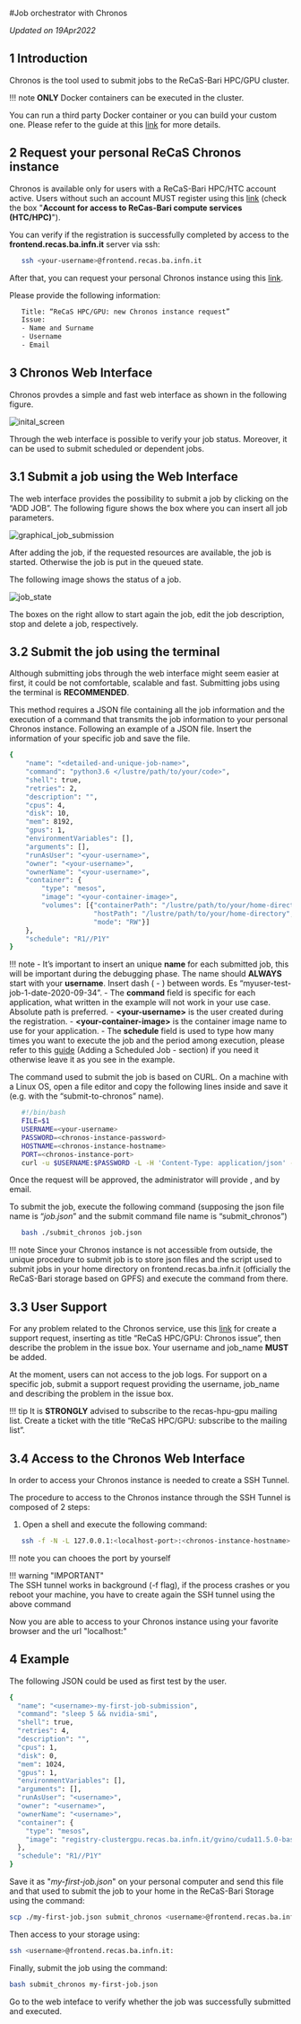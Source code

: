 #Job orchestrator with Chronos

*Updated on 19Apr2022*	

## 1 Introduction
Chronos is the tool used to submit jobs to the ReCaS-Bari HPC/GPU cluster.

!!! note
    **ONLY** Docker containers can be executed in the cluster.


You can run a third party Docker container or you can build your custom one. Please refer to the guide at this [link](https://jvino.github.io/cluster-hpc-gpu-guides/guides/docker_and_dockerfile/) for more details.

## 2 Request your personal ReCaS Chronos instance
Chronos is available only for users with a ReCaS-Bari HPC/HTC account active. Users without such an account MUST register using this [link](https://www.recas-bari.it/index.php/en/recas-bari-servizi-en/richiesta-credenziali-2) (check the box "**Account for access to ReCas-Bari compute services (HTC/HPC)**").

You can verify if the registration is successfully completed by access to the **frontend.recas.ba.infn.it** server via ssh:

```bash
   ssh <your-username>@frontend.recas.ba.infn.it
```

After that, you can request your personal Chronos instance using this [link](https://www.recas-bari.it/index.php/en/recas-bari-servizi-en/support-request).

Please provide the following information:


```bash
   Title: “ReCaS HPC/GPU: new Chronos instance request”
   Issue:
   - Name and Surname
   - Username
   - Email
```

## 3 Chronos Web Interface
Chronos provdes a simple and fast web interface as shown in the following figure.

![inital_screen](images/inital_screen.png)

Through the web interface is possible to verify your job status. Moreover, it can be used to submit scheduled or dependent jobs.


## 3.1 Submit a job using the Web Interface
The web interface provides the possibility to submit a job by clicking on the “ADD JOB”. The following figure shows the box where you can insert all job parameters.

![graphical_job_submission](images/graphical_job_submission.png)



After adding the job, if the requested resources are available, the job is started. Otherwise the job is put in the queued state.

The following image shows the status of a job.

![job_state](images/job_state.png)

The boxes on the right allow to start again the job, edit the job description, stop and delete a job, respectively.

## 3.2 Submit the job using the terminal
Although submitting jobs through the web interface might seem easier at first, it could be not comfortable, scalable and fast. Submitting jobs using the terminal is **RECOMMENDED**.

This method requires a JSON file containing all the job information and the execution of a command that transmits the job information to your personal Chronos instance. Following an example of a JSON file. Insert the information of your specific job and save the file.

```bash
{
	"name": "<detailed-and-unique-job-name>",
	"command": "python3.6 </lustre/path/to/your/code>",
	"shell": true,
	"retries": 2,
	"description": "",
	"cpus": 4,
	"disk": 10,
	"mem": 8192,
	"gpus": 1,
	"environmentVariables": [],
	"arguments": [],
	"runAsUser": "<your-username>",
	"owner": "<your-username>",
	"ownerName": "<your-username>",
	"container": {
		"type": "mesos",
		"image": "<your-container-image>",
		"volumes": [{"containerPath": "/lustre/path/to/your/home-directory>", 
			         "hostPath": "/lustre/path/to/your/home-directory", 
             		 "mode": "RW"}]
    },
	"schedule": "R1//P1Y"
}
```

!!! note 
    - It’s important to insert an unique **name** for each submitted job, this will be important during the debugging phase. The name should **ALWAYS** start with your **username**. Insert dash ( - ) between words. Es “myuser-test-job-1-date-2020-09-34”.
    - The **command** field is specific for each application, what written in the example will not work in your use case. Absolute path is preferred.
    - **<your-username\>** is the user created during the registration.
    - **<your-container-image\>** is the container image name to use for your application.
    - The **schedule** field is used to type how many times you want to execute the job and the period among execution, please refer to this [guide](https://mesos.github.io/chronos/docs/api.html) (Adding a Scheduled Job - section) if you need it otherwise leave it as you see in the example.

The command used to submit the job is based on CURL. On a machine with a Linux OS, open a file editor and copy the following lines inside and save it (e.g. with the “submit-to-chronos” name).

```bash
   #!/bin/bash
   FILE=$1
   USERNAME=<your-username>
   PASSWORD=<chronos-instance-password>
   HOSTNAME=<chronos-instance-hostname>
   PORT=<chronos-instance-port>
   curl -u $USERNAME:$PASSWORD -L -H 'Content-Type: application/json' -X POST --data-binary "@$FILE" http://$HOSTNAME:$PORT/v1/scheduler/iso8601
```

Once the request will be approved, the administrator will provide **<chronos-instance-password>**, **<chronos-instance-hostname>** and **<chronos-instance-port>** by email.

To submit the job, execute the following command (supposing the json file name is “*job.json*” and the submit command file name is “submit_chronos”)

```bash
   bash ./submit_chronos job.json
```

!!! note
    Since your Chronos instance is not accessible from outside, the unique procedure to submit job is to store json files and the script used to submit jobs in your home directory on frontend.recas.ba.infn.it (officially the ReCaS-Bari storage based on GPFS) and execute the command from there.

## 3.3 User Support
For any problem related to the Chronos service, use this [link](https://www.recas-bari.it/index.php/en/recas-bari-servizi-en/support-request) for create a support request, inserting as title “ReCaS HPC/GPU: Chronos issue”, then describe the problem in the issue box. Your username and job\_name **MUST** be added.

At the moment, users can not access to the job logs. For support on a specific job, submit a support request providing the username, job\_name and describing the problem in the issue box.

!!! tip
    It is **STRONGLY** advised to subscribe to the recas-hpu-gpu mailing list. Create a ticket with the title “ReCaS HPC/GPU: subscribe to the mailing list”.

## 3.4 Access to the Chronos Web Interface

In order to access your Chronos instance is needed to create a SSH Tunnel. 

The procedure to access to the Chronos instance through the SSH Tunnel is composed of 2 steps:

1. Open a shell and execute the following command:
```bash
   ssh -f -N -L 127.0.0.1:<localhost-port>:<chronos-instance-hostname>:<chronos-instance-port> <your-username>@frontend.recas.ba.infn.it
```

!!! note
    **<localhost-port>** you can chooes the port by yourself

!!! warning "IMPORTANT"  
    The SSH tunnel works in background (-f flag), if the process crashes or you reboot your machine, you have to create again the SSH tunnel using the above command

Now you are able to access to your Chronos instance using your favorite browser and the url "localhost:<localhost-port>" 

## 4 Example

The following JSON could be used as first test by the user.

```bash
{
  "name": "<username>-my-first-job-submission",
  "command": "sleep 5 && nvidia-smi",
  "shell": true,
  "retries": 4,
  "description": "",
  "cpus": 1,
  "disk": 0,
  "mem": 1024,
  "gpus": 1,
  "environmentVariables": [],
  "arguments": [],
  "runAsUser": "<username>",
  "owner": "<username>",
  "ownerName": "<username>",
  "container": {
    "type": "mesos",
    "image": "registry-clustergpu.recas.ba.infn.it/gvino/cuda11.5.0-base-ubuntu20.04:0.1"
  },
  "schedule": "R1//P1Y"
}
```

Save it as "*my-first-job.json*" on your personal computer and send this file and that used to submit the job to your home in the ReCaS-Bari Storage using the command:

```bash
scp ./my-first-job.json submit_chronos <username>@frontend.recas.ba.infn.it:
```

Then access to your storage using:

```bash
ssh <username>@frontend.recas.ba.infn.it:
```

Finally, submit the job using the command:

```bash
bash submit_chronos my-first-job.json
```

Go to the web inteface to verify whether the job was successfully submitted and executed.




